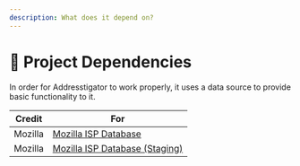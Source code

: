 ```yaml
---
description: What does it depend on?
---
```


# 🧱 Project Dependencies

In order for Addresstigator to work properly, it uses a data source to provide basic functionality to it.

| Credit  | For                                                                         |
| ------- | --------------------------------------------------------------------------- |
| Mozilla | [Mozilla ISP Database](https://autoconfig.thunderbird.net/)                 |
| Mozilla | [Mozilla ISP Database (Staging)](https://autoconfig-stage.thunderbird.net/) |
